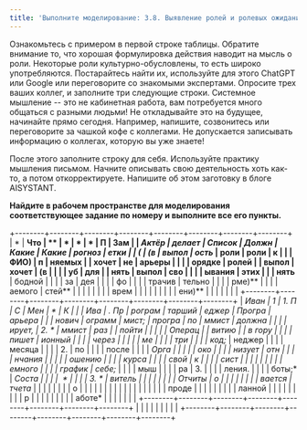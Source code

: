 ```yaml
---
title: 'Выполните моделирование: 3.8. Выявление ролей и ролевых ожиданий'
---
```


Ознакомьтесь с примером в первой строке таблицы. Обратите внимание то,
что хорошая формулировка действия наводит на мысль о роли. Некоторые
роли культурно-обусловлены, то есть широко употребляются. Постарайтесь
найти их, используйте для этого ChatGPT или Google или переговорите со
знакомыми экспертами. Опросите трех ваших коллег, и заполните три
следующие строки. Системное мышление -- это не кабинетная работа, вам
потребуется много общаться с разными людьми! Не откладывайте это на
будущее, начинайте прямо сегодня. Например, напишите, созвонитесь или
переговорите за чашкой кофе с коллегами. Не допускается записывать
информацию о коллегах, которую вы уже знаете!  

После этого заполните строку для себя. Используйте практику мышления
письмом. Начните описывать свою деятельность хоть как-то, а потом
откорректируете. Напишите об этом заготовку в блоге AISYSTANT.

**Найдите в рабочем пространстве для моделирования соответствующее
задание по номеру и выполните все его пункты.**

+--------+--------+--------+--------+--------+--------+--------+--------+
| *      | **Что  | **     | *      | *      | *      | **П    | **Зам  |
| *Актёр | делает | Список | *Должн | *Какие | *Какие | рогноз | етки** |
| (      | (в     | выпол  | ость** | роли   | роли   | к      |        |
| ФИО)** | п      | няемых |        | хочет  | не     | арьеры |        |
|        | орядке | ролей  |        | выпол  | хочет  | (в     |        |
|        | уб     | для    |        | нять** | выпол  | сво    |        |
|        | ывания | этих   |        |        | нять** | бодной |        |
|        | за     | дея    |        |        |        | фо     |        |
|        | трачив | тельно |        |        |        | рме)** |        |
|        | аемого | стей** |        |        |        |        |        |
|        | врем   |        |        |        |        |        |        |
|        | ени)** |        |        |        |        |        |        |
+--------+--------+--------+--------+--------+--------+--------+--------+
| *Иван  | 1      | 1.  *П | *С     | *Мен   | *      | *К     |        |
| Ива    | .  *Пр | рограм | тарший | еджер* | Програ | арьера |        |
| нович* | ограмм | мист;* | програ | *по    | ммист* | должна |        |
|        | ирует, | 2.  *  | ммист* | раз    |        | пойти  |        |
|        |        | Операц |        | витию* |        | в гору |        |
|        |  пишет | ионный |        |        |        | через  |        |
|        |        |     ме |        |        |        | три    |        |
|        |  код;* | неджер |        |        |        | месяца |        |
|        | 2.     |     по |        |        |        | после  |        |
|        |  *Орга |        |        |        |        | око    |        |
|        | низует |    отн |        |        |        | нчания |        |
|        |        | ошению |        |        |        | курса  |        |
|        |   свой |     к  |        |        |        | сист   |        |
|        |        |        |        |        |        | емного |        |
|        | график | себе;* |        |        |        | мыш    |        |
|        |     ра | 3.     |        |        |        | ления. |        |
|        | боты;* | *Соста |        |        |        |  *     |        |
|        | 3.  *  | витель |        |        |        |        |        |
|        | Отчиты |     о  |        |        |        |        |        |
|        | вается | тчета* |        |        |        |        |        |
|        |     о  |        |        |        |        |        |        |
|        |        |        |        |        |        |        |        |
|        |  проде |        |        |        |        |        |        |
|        | ланной |        |        |        |        |        |        |
|        |     р  |        |        |        |        |        |        |
|        | аботе* |        |        |        |        |        |        |
+--------+--------+--------+--------+--------+--------+--------+--------+
|        |        |        |        |        |        |        |        |
+--------+--------+--------+--------+--------+--------+--------+--------+
